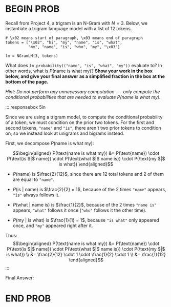 # BEGIN PROB

Recall from Project 4, a trigram is an N-Gram with $N=3$. Below, we
instantiate a trigram language model with a list of 12 tokens.

    # \x02 means start of paragraph, \x03 means end of paragraph
    tokens = ["\x02", "hi", "my", "name", "is", "what", 
              "my", "name", "is", "who", "my", "\x03"]

    lm = NGramLM(3, tokens)

What does `lm.probability(("name", "is", "what", "my"))` evaluate to? In
other words, what is $P(\text{name is what my})$? **Show your work in
the box below, and give your final answer as a simplified fraction in
the box at the bottom of the page.**

*Hint: Do not perform any unnecessary computation --- only compute the
conditional probabilities that are needed to evaluate
$P(\text{name is what my})$.*

::: responsebox
5in

Since we are using a trigram model, to compute the conditional
probability of a token, we must condition on the prior two tokens. For
the first and second tokens, `"name"` and `"is"`, there aren't two prior
tokens to condition on, so we instead look at unigrams and bigrams
instead.

First, we decompose $P(\text{name is what my})$:

$$\begin{aligned}
P(\text{name is what my}) &= P(\text{name}) \cdot P(\text{is $|$ name}) \cdot P(\text{what $|$ name is}) \cdot P(\text{my $|$ is what}) \end{aligned}$$

-   $P(\text{name})$ is $\frac{2}{12}$, since there are 12 total tokens
    and 2 of them are equal to `"name"`.

-   $P(\text{is $|$ name})$ is $\frac{2}{2} = 1$, because of the 2 times
    `"name"` appears, `"is"` always follows it.

-   $P(\text{what $|$ name is})$ is $\frac{1}{2}$, because of the 2
    times `"name is"` appears, `"what"` follows it once (`"who"` follows
    it the other time).

-   $P(\text{my $|$ is what})$ is $\frac{1}{1} = 1$, because `"is what"`
    only appeared once, and `"my"` appeared right after it.

Thus: $$\begin{aligned}
P(\text{name is what my}) &= P(\text{name}) \cdot P(\text{is $|$ name}) \cdot P(\text{what $|$ name is}) \cdot P(\text{my $|$ is what}) \\ &= \frac{2}{12} \cdot 1 \cdot \frac{1}{2} \cdot 1 \\ &= \frac{1}{12}  \end{aligned}$$
:::

Final Answer:

# END PROB